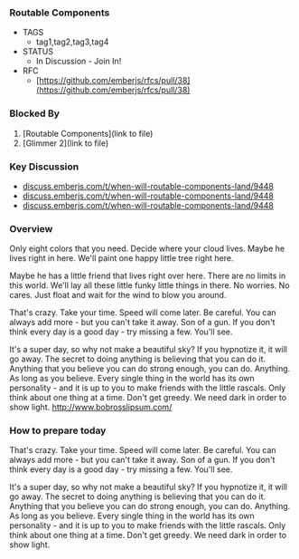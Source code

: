 ### Routable Components

- TAGS
  -  tag1,tag2,tag3,tag4
- STATUS
  - In Discussion - Join In!
- RFC
  - [https://github.com/emberjs/rfcs/pull/38](https://github.com/emberjs/rfcs/pull/38)

### Blocked By
  1. [Routable Components](link to file)
  1. [Glimmer 2](link to file)

### Key Discussion
>  
- [discuss.emberjs.com/t/when-will-routable-components-land/9448](discuss.emberjs.com/t/when-will-routable-components-land/9448)
- [discuss.emberjs.com/t/when-will-routable-components-land/9448](discuss.emberjs.com/t/when-will-routable-components-land/9448)
-  [discuss.emberjs.com/t/when-will-routable-components-land/9448](discuss.emberjs.com/t/when-will-routable-components-land/9448)

### Overview
Only eight colors that you need. Decide where your cloud lives. Maybe he lives right in here. We'll paint one happy little tree right here.

Maybe he has a little friend that lives right over here. There are no limits in this world. We'll lay all these little funky little things in there. No worries. No cares. Just float and wait for the wind to blow you around.

That's crazy. Take your time. Speed will come later. Be careful. You can always add more - but you can't take it away. Son of a gun. If you don't think every day is a good day - try missing a few. You'll see.

It's a super day, so why not make a beautiful sky? If you hypnotize it, it will go away. The secret to doing anything is believing that you can do it. Anything that you believe you can do strong enough, you can do. Anything. As long as you believe. Every single thing in the world has its own personality - and it is up to you to make friends with the little rascals. Only think about one thing at a time. Don't get greedy. We need dark in order to show light. http://www.bobrosslipsum.com/

### How to prepare today

That's crazy. Take your time. Speed will come later. Be careful. You can always add more - but you can't take it away. Son of a gun. If you don't think every day is a good day - try missing a few. You'll see.

It's a super day, so why not make a beautiful sky? If you hypnotize it, it will go away. The secret to doing anything is believing that you can do it. Anything that you believe you can do strong enough, you can do. Anything. As long as you believe. Every single thing in the world has its own personality - and it is up to you to make friends with the little rascals. Only think about one thing at a time. Don't get greedy. We need dark in order to show light.
